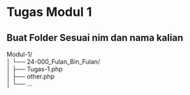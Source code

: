 # Tugas Modul 1

## Buat Folder Sesuai nim dan nama kalian

Modul-1/  
│   └── 24-000_Fulan_Bin_Fulan/  
│             ├── Tugas-1.php  
│       ├── other.php  
│       └── ...  

